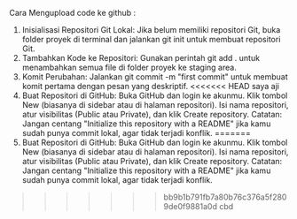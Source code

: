 Cara Mengupload code ke github :
 
 1.  Inisialisasi Repositori Git Lokal:
     Jika belum memiliki repositori Git, buka folder proyek di terminal dan jalankan git init untuk membuat repositori Git.
 2.  Tambahkan Kode ke Repositori:
     Gunakan perintah git add . untuk menambahkan semua file di folder proyek ke staging area.
 3.  Komit Perubahan:
     Jalankan git commit -m "first commit" untuk membuat komit pertama dengan pesan yang deskriptif.
<<<<<<< HEAD
      saya aji
  4.  Buat Repositori di GitHub:
      Buka GitHub dan login ke akunmu.
      Klik tombol New (biasanya di sidebar atau di halaman repositori).
      Isi nama repositori, atur visibilitas (Public atau Private), dan klik Create repository.
      Catatan: Jangan centang "Initialize this repository with a README" jika kamu sudah punya commit lokal, agar tidak terjadi konflik.
=======
 4.  Buat Repositori di GitHub:
     Buka GitHub dan login ke akunmu.
     Klik tombol New (biasanya di sidebar atau di halaman repositori).
     Isi nama repositori, atur visibilitas (Public atau Private), dan klik Create repository.
     Catatan: Jangan centang "Initialize this repository with a README" jika kamu sudah punya commit lokal, agar tidak terjadi konflik.
>>>>>>> bb9b1b791fb7a80b76c376a5f2809de0f9881a0d
 cbd